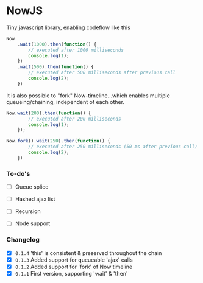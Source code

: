 # NowJS
Tiny javascript library, enabling codeflow like this

```js
Now
	.wait(1000).then(function() {
		// executed after 1000 milliseconds
		console.log(1);
	})
	.wait(500).then(function() {
		// executed after 500 milliseconds after previous call
		console.log(2);
	})

```

It is also possible to "fork" Now-timeline...which enables multiple queueing/chaining, independent of each other.

```js
Now.wait(200).then(function() {
		// executed after 200 milliseconds
		console.log(1);
	});

Now.fork().wait(250).then(function() {
		// executed after 250 milliseconds (50 ms after previous call)
		console.log(2);
	})

```

### To-do's
- [ ] Queue splice
- [ ] Hashed ajax list
- [ ] Recursion
- [ ] Node support



### Changelog
- [x] `0.1.4` 'this' is consistent & preserved throughout the chain
- [x] `0.1.3` Added support for queueable 'ajax' calls
- [x] `0.1.2` Added support for 'fork' of Now timeline
- [x] `0.1.1` First version, supporting 'wait' & 'then'
